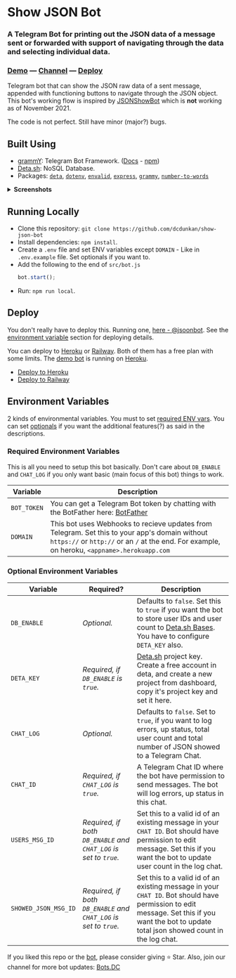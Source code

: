 # Show JSON Bot

### A Telegram Bot for printing out the JSON data of a message sent or forwarded with support of navigating through the data and selecting individual data.

### [Demo](https://telegram.me/jsoonbot) — [Channel](https://telegram.me/dcbots) — [Deploy](#deploy)

Telegram bot that can show the JSON raw data of a sent message, appended with functioning buttons to navigate through the JSON object. This bot's working flow is inspired by [JSONShowBot](https://telegram.me/JSONShowBot) which is **not** working as of November 2021.

The code is not perfect. Still have minor (major?) bugs.

## Built Using
- [grammY](https://github.com/grammyjs/grammY): Telegram Bot Framework. ([Docs](https://grammy.dev) - [npm](https://npmjs.com/package/grammy))
- [Deta.sh](https://deta.sh): NoSQL Database.
- Packages: [`deta`](https://npmjs.com/package/deta), [`dotenv`](https://npmjs.com/package/dotenv), [`envalid`](https://npmjs.com/package/envalid), [`express`](https://npmjs.com/package/express), [`grammy`](https://npmjs.com/package/grammy),  [`number-to-words`](https://npmjs.com/package/number-to-words)

<details><summary><b>Screenshots</b></summary>

![1](https://user-images.githubusercontent.com/70066170/135612943-cc78e9b6-889c-4b8f-909a-a21195b9a3a6.jpg)

![2](https://user-images.githubusercontent.com/70066170/135613287-420747c7-d685-48c3-973b-d8893fbffba0.jpg)

</details>


## Running Locally
- Clone this repository: `git clone https://github.com/dcdunkan/show-json-bot`
- Install dependencies: `npm install`.
- Create a `.env` file and set ENV variables except `DOMAIN` - Like in `.env.example` file. Set optionals if you want to. 
- Add the following to the end of `src/bot.js`
  ```js
  bot.start();
  ```
- Run: `npm run local`.

## Deploy</b>

You don't really have to deploy this. Running one, [here - @jsoonbot](https://telegram.me/jsoonbot). See the [environment variable](#environment-variables) section for deploying details.

You can deploy to [Heroku](https://heroku.com) or [Railway](https://railway.app). Both of them has a free plan with some limits. The [demo bot](https://telegram.me/jsoonbot) is running on [Heroku](https://heroku.com).

- [Deploy to Heroku](https://heroku.com/deploy?template=https://github.com/dcdunkan/show-json-bot)
- [Deploy to Railway](https://bit.ly/3mQLgFb)


## Environment Variables
2 kinds of environmental variables. You must to set [required ENV vars](#required-environment-variables). You can set [optionals](#optional-environment-variables) if you want the additional features(?) as said in the descriptions.

### Required Environment Variables

This is all you need to setup this bot basically. Don't care about `DB_ENABLE` and `CHAT_LOG` if you only want basic (main focus of this bot) things to work.


| Variable | Description |
| --- | --- |
| `BOT_TOKEN` | You can get a Telegram Bot token by chatting with the BotFather here: [BotFather](https://telegram.org/BotFather) |
| `DOMAIN` | This bot uses Webhooks to recieve updates from Telegram. Set this to your app's domain without `https://` or `http://` or an `/` at the end. For example, on heroku, `<appname>.herokuapp.com` |

### Optional Environment Variables
| Variable | Required? | Description |
| --- | --- | --- |
| `DB_ENABLE` | *Optional.* | Defaults to `false`. Set this to `true` if you want the bot to store user IDs and user count to [Deta.sh Bases](https://deta.sh). You have to configure `DETA_KEY` also. |
| `DETA_KEY` | *Required, if `DB_ENABLE` is `true`.* | [Deta.sh](https://deta.sh) project key. Create a free account in deta, and create a new project from dashboard, copy it's project key and set it here. |
| `CHAT_LOG` | *Optional.* | Defaults to `false`. Set to `true`, if you want to log errors, up status, total user count and total number of JSON showed to a Telegram Chat. |
| `CHAT_ID` | *Required, if `CHAT_LOG` is `true`.* | A Telegram Chat ID where the bot have permission to send messages. The bot will log errors, up status in this chat. |
| `USERS_MSG_ID` | *Required, if both `DB_ENABLE` and `CHAT_LOG` is set to `true`.* | Set this to a valid id of an existing message in your `CHAT ID`. Bot should have permission to edit message. Set this if you want the bot to update user count in the log chat. |
| `SHOWED_JSON_MSG_ID` | *Required, if both `DB_ENABLE` and `CHAT_LOG` is set to `true`.* | Set this to a valid id of an existing message in your `CHAT ID`. Bot should have permission to edit message. Set this if you want the bot to update total json showed count in the log chat. |


If you liked this repo or the [bot](https://telegram.me/jsoonbot), please consider giving ⭐️ Star. Also, join our channel for more bot updates: [Bots.DC](https://telegram.me/dcbots)


<!-- 
[![Deploy on Railway](https://railway.app/button.svg)](https://railway.app/new/template?template=https%3A%2F%2Fgithub.com%2Fdcdunkan%2Fshow-json-bot&envs=BOT_TOKEN%2CDB_ENABLE%2CDETA_KEY%2CCHAT_LOG%2CCHAT_ID%2CUSERS_MSG_ID%2CSHOWED_JSON_MSG_ID%2CDOMAIN&optionalEnvs=DETA_KEY%2CCHAT_ID%2CUSERS_MSG_ID%2CSHOWED_JSON_MSG_ID&BOT_TOKENDesc=Get+this+value+from+%40BotFather+on+Telegram+by+creating+a+new+bot.&DB_ENABLEDesc=Set+to+true+if+you+want+to+logging+users+to+Deta.sh+and+Update+users+in+channel.&DETA_KEYDesc=Deta.sh+project+key.+Create+a+free+account+in+deta%2C+and+create+a+new+project+from+dashboard%2C+copy+it%27s+project+key+and+set+it+here.&CHAT_LOGDesc=Set+to+true+if+you+want+start%2Ferror+log+to+private%2Fpublic+chat.&CHAT_IDDesc=ID+of+the+chat+you+want+to+log+messages.+And+the+bot+must+be+admin+with+send+and+edit+message+permission.+Only+set+if+CHAT_LOG+is+true.&USERS_MSG_IDDesc=ID+of+a+message+in+the+Channel+to+update+number+of+users.+Only+set+if+both+DB_ENABLE+and+CHAT_LOG+is+true.&SHOWED_JSON_MSG_IDDesc=ID+of+the+message+which+has+number+of+total+printed+JSONs.++Only+set+if+both+DB_ENABLE+and+CHAT_LOG+is+true.&DOMAINDesc=Domain+of+this+app%2C+without+https+and+slash+%28%2F%29+at+the+end.+&DB_ENABLEDefault=false&CHAT_LOGDefault=false&USERS_MSG_IDDefault=3&SHOWED_JSON_MSG_IDDefault=4&referralCode=APTGETX)
-->
